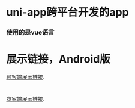# uni-app跨平台开发的app
### 使用的是vue语言

# 展示链接，Android版
[顾客端展示链接](http://bysj.lesvay.fun/milkclient.apk).
# 
[商家端展示链接](http://bysj.lesvay.fun/milkbusiness.apk).
